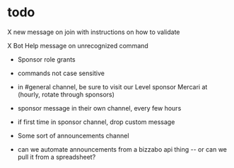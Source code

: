 # todo
X new message on join with instructions on how to validate

X Bot Help message on unrecognized command

- Sponsor role grants

- commands not case sensitive

- in #general channel, be sure to visit our Level sponsor Mercari at <channel link> (hourly, rotate through sponsors)

- sponsor message in their own channel, every few hours

- if first time in sponsor channel, drop custom message

-  Some sort of announcements channel
-  can we automate announcements from a bizzabo api thing
-- or can we pull it from a spreadsheet?